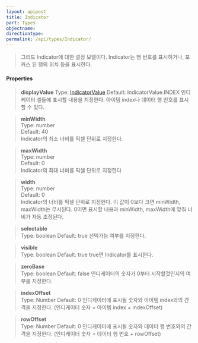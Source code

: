 ```yaml
---
layout: apipost
title: Indicator
part: Types
objectname: 
directiontype: 
permalink: /api/types/Indicator/
---
```



> 그리드 Indicator에 대한 설정 모델이다. Indicator는 행 번호를 표시하거나, 포커스 된 행의 위치 등을 표시한다.

#### Properties

> **displayValue**
> Type: [IndicatorValue](/api/types/) 
> Default: IndicatorValue.INDEX 
> 인디케이터 셀들에 표시할 내용을 지정한다. 아이템 index나 데이터 행 번호를 표시할 수 있다. 

> **minWidth**    
> Type: number  
> Default: 40  
> Indicator의 최소 너비를 픽셀 단위로 지정한다. 

> **maxWidth**    
> Type: number  
> Default: 0   
> Indicator의 최대 너비를 픽셀 단위로 지정한다  

> **width**        
> Type: number  
> Default: 0   
> Indicator의 너비를 픽셀 단위로 지정한다. 이 값이 0보다 크면 minWidth, maxWidth는 무시된다. 0이면 표시할 내용과 minWidth, maxWidth에 맞춰 너비가 자동 조정된다. 

> **selectable**     
> Type: boolean 
> Default: true 
> 선택가능 여부를 지정한다.

> **visible**     
> Type: boolean 
> Default: true 
> true면 Indicator를 표시한다. 

> **zeroBase**     
> Type: boolean 
> Default: false 
> 인디케이터의 숫자가 0부터 시작할것인지의 여부를 지정한다.

> **indexOffset**     
> Type: Number
> Default: 0
> 인디케이터에 표시될 숫자와 아이템 index와의 간격을 지정한다. (인디케이터 숫자 = 아이템 index + indexOffset)

> **rowOffset**     
> Type: Number
> Default: 0
> 인디케이터에 표시될 숫자와 데이터 행 번호와의 간격을 지정한다. (인디케이터 숫자 = 데이터 행 번호 + rowOffset)

